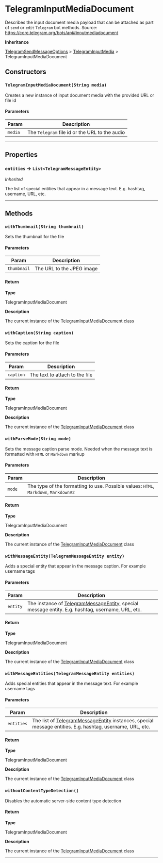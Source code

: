 # TelegramInputMediaDocument

Describes the input document media payload that can be attached as part of `send` or `edit` `Telegram` bot methods.
Source: https://core.telegram.org/bots/api#inputmediadocument

**Inheritance**

[TelegramSendMessageOptions](/types/Classes/TelegramSendMessageOptions.md)
&gt;
[TelegramInputMedia](/types/Classes/TelegramInputMedia.md)
&gt;
TelegramInputMediaDocument

## Constructors

### `TelegramInputMediaDocument(String media)`

Creates a new instance of input document media with the provided URL or file id

#### Parameters

| Param   | Description                                    |
| ------- | ---------------------------------------------- |
| `media` | The `Telegram` file id or the URL to the audio |

---

## Properties

### `entities` → `List<TelegramMessageEntity>`

_Inherited_

The list of special entities that appear in a message text. E.g. hashtag, username, URL, etc.

---

## Methods

### `withThumbnail(String thumbnail)`

Sets the thumbnail for the file

#### Parameters

| Param       | Description               |
| ----------- | ------------------------- |
| `thumbnail` | The URL to the JPEG image |

#### Return

**Type**

TelegramInputMediaDocument

**Description**

The current instance of the [TelegramInputMediaDocument](/types/Classes/TelegramInputMediaDocument.md) class

### `withCaption(String caption)`

Sets the caption for the file

#### Parameters

| Param     | Description                    |
| --------- | ------------------------------ |
| `caption` | The text to attach to the file |

#### Return

**Type**

TelegramInputMediaDocument

**Description**

The current instance of the [TelegramInputMediaDocument](/types/Classes/TelegramInputMediaDocument.md) class

### `withParseMode(String mode)`

Sets the message caption parse mode. Needed when the message text is formatted with `HTML` or `Markdown` markup

#### Parameters

| Param  | Description                                                                          |
| ------ | ------------------------------------------------------------------------------------ |
| `mode` | The type of the formatting to use. Possible values: `HTML`, `Markdown`, `MarkdownV2` |

#### Return

**Type**

TelegramInputMediaDocument

**Description**

The current instance of the [TelegramInputMediaDocument](/types/Classes/TelegramInputMediaDocument.md) class

### `withMessageEntity(TelegramMessageEntity entity)`

Adds a special entity that appear in the message caption. For example username tags

#### Parameters

| Param    | Description                                                                                                                                 |
| -------- | ------------------------------------------------------------------------------------------------------------------------------------------- |
| `entity` | The instance of [TelegramMessageEntity](/types/Classes/TelegramMessageEntity.md), special message entity. E.g. hashtag, username, URL, etc. |

#### Return

**Type**

TelegramInputMediaDocument

**Description**

The current instance of the [TelegramInputMediaDocument](/types/Classes/TelegramInputMediaDocument.md) class

### `withMessageEntities(TelegramMessageEntity entities)`

Adds special entities that appear in the message text. For example username tags

#### Parameters

| Param      | Description                                                                                                                                         |
| ---------- | --------------------------------------------------------------------------------------------------------------------------------------------------- |
| `entities` | The list of [TelegramMessageEntity](/types/Classes/TelegramMessageEntity.md) instances, special message entities. E.g. hashtag, username, URL, etc. |

#### Return

**Type**

TelegramInputMediaDocument

**Description**

The current instance of the [TelegramInputMediaDocument](/types/Classes/TelegramInputMediaDocument.md) class

### `withoutContentTypeDetection()`

Disables the automatic server-side content type detection

#### Return

**Type**

TelegramInputMediaDocument

**Description**

The current instance of the [TelegramInputMediaDocument](/types/Classes/TelegramInputMediaDocument.md) class

---

